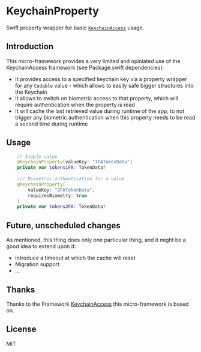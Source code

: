 # KeychainProperty

Swift property wrapper for basic [`KeychainAccess`](https://github.com/kishikawakatsumi/KeychainAccess) usage.

## Introduction

This micro-framework provides a very limited and opiniated use of the KeychainAccess framework (see Package.swift dependencies):
* It provides access to a specified keychain key via a property wrapper for any `Codable` value - which allows to easily safe bigger structures into the Keychain
* It allows to switch on biometric access to that property, which will require authentication when the property is read
* It will cache the last retrieved value during runtime of the app, to not trigger any biometric authentication when this property needs to be read a second time during runtime

## Usage

```swift
    // Simple value
    @KeychainProperty(valueKey: "1FATokenData") 
    private var tokens1FA: TokenData?
    
    /// Biometric authentication for a value
    @KeychainProperty(
        valueKey: "2FATokenData", 
        requiresBiometry: true
    )
    private var tokens2FA: TokenData?
```

## Future, unscheduled changes

As mentioned, this thing does only one particular thing, and it might be a good idea to extend upon it:
* Introduce a timeout at which the cache will reset
* Migration support
* ...

## Thanks

Thanks to the Framework [KeychainAccess](https://github.com/kishikawakatsumi/KeychainAccess) this micro-framework is based on.

## License

MIT